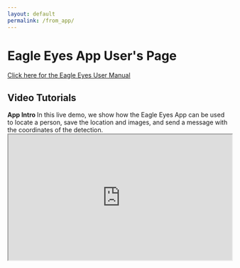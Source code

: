 ```yaml
---
layout: default
permalink: /from_app/
---
```



# Eagle Eyes App User's Page

[Click here for the Eagle Eyes User Manual](https://docs.google.com/document/d/1Uq8lHS-V7B7ekQ9h6gRrnnclu9vuM4zKRBzB3tS0fGQ/edit#heading=h.535hu1o4v6f9)


## Video Tutorials

<div class="demo_container">
    <div class="spacer_cell"></div>
    <div class="demo_cell">
        <div class="caption">
            <b> App Intro </b>
            In this live demo, we show how the Eagle Eyes App can be used to locate a person, save the location and images, and send a message with the coordinates of the detection.
        </div>
         <iframe src="https://drive.google.com/file/d/1a1RESg2Fp1_N822ChuDDpE1nlNLAgMXA/preview" width="100%" style="aspect-ratio:1.78" allow="autoplay"></iframe>
        <br/>
    </div>
    <div class="spacer_cell"></div>
</div>

